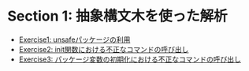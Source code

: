 # Section 1: 抽象構文木を使った解析

* [Exercise1: unsafeパッケージの利用](./exercise01)
* [Exercise2: init関数における不正なコマンドの呼び出し](./exercise02)
* [Exercise3: パッケージ変数の初期化における不正なコマンドの呼び出し](./exercise03)
